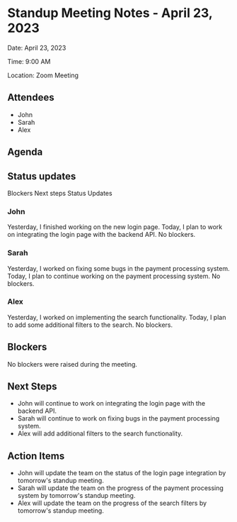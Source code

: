 # Standup Meeting Notes - April 23, 2023

Date: April 23, 2023

Time: 9:00 AM

Location: Zoom Meeting

## Attendees

- John
- Sarah
- Alex

## Agenda

## Status updates
Blockers
Next steps
Status Updates

### John
Yesterday, I finished working on the new login page.
Today, I plan to work on integrating the login page with the backend API.
No blockers.
### Sarah
Yesterday, I worked on fixing some bugs in the payment processing system.
Today, I plan to continue working on the payment processing system.
No blockers.
### Alex
Yesterday, I worked on implementing the search functionality.
Today, I plan to add some additional filters to the search.
No blockers.

## Blockers

No blockers were raised during the meeting.

## Next Steps

- John will continue to work on integrating the login page with the backend API.
- Sarah will continue to work on fixing bugs in the payment processing system.
- Alex will add additional filters to the search functionality.

## Action Items

- John will update the team on the status of the login page integration by tomorrow's standup meeting.
- Sarah will update the team on the progress of the payment processing system by tomorrow's standup meeting.
- Alex will update the team on the progress of the search filters by tomorrow's standup meeting.
